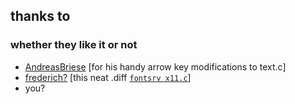 ## thanks to
### whether they like it or not
+ [AndreasBriese](https://github.com/AndreasBriese/) [for his handy arrow key modifications to text.c]
+ [frederich?](https://github.com/frederich) [this neat .diff [`fontsrv x11.c`](https://www.snip2code.com/Snippet/713870/Better-font-rendering-in-Acme--)]
+ you?
